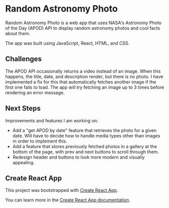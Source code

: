 # Random Astronomy Photo

Random Astronomy Photo is a web app that uses NASA's Astronomy Photo of the Day (APOD) API to display random astronomy photos and cool facts about them.

The app was built using JavaScript, React, HTML, and CSS.

## Challenges

The APOD API occasionally returns a video instead of an image. When this happens, the title, date, and description render, but there is no photo. I have implemented a fix for this that automatically fetches another image if the first one fails to load. The app will try fetching an image up to 3 times before rendering an error message.

## Next Steps

Improvements and features I am working on:

* Add a "get APOD by date" feature that retrieves the photo for a given date. Will have to decide how to handle media types other than images in order to implement this.
* Add a feature that stores previously fetched photos in a gallery at the bottom of the page, with prev and next buttons to scroll through them.
* Redesign header and buttons to look more modern and visually appealing.

## Create React App

This project was bootstrapped with [Create React App](https://github.com/facebook/create-react-app).

You can learn more in the [Create React App documentation](https://facebook.github.io/create-react-app/docs/getting-started).

